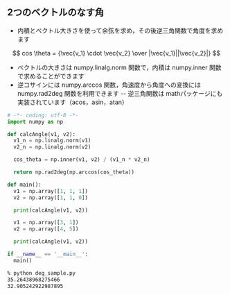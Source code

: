 ## 2つのベクトルのなす角
 - 内積とベクトル大きさを使って余弦を求め，その後逆三角関数で角度を求めます

  $$  cos \theta = {\vec{v_1} \cdot \vec{v_2} \over |\vec{v_1}||\vec{v_2}|} $$

   - ベクトルの大きさは numpy.linalg.norm 関数で，内積は numpy.inner 関数で求めることができます
   - 逆コサインには numpy.arccos 関数，角速度から角度への変換には numpy.rad2deg 関数を利用できます
      -- 逆三角関数は mathパッケージにも実装されています（acos，asin，atan）
  
  ```python
  # -*- coding: utf-8 -*-
  import numpy as np

  def calcAngle(v1, v2):
    v1_n = np.linalg.norm(v1)
    v2_n = np.linalg.norm(v2)

    cos_theta = np.inner(v1, v2) / (v1_n * v2_n)

    return np.rad2deg(np.arccos(cos_theta))

  def main():
    v1 = np.array([1, 1, 1])
    v2 = np.array([1, 1, 0])

    print(calcAngle(v1, v2))  

    v1 = np.array([3, 1])
    v2 = np.array([4, 5])

    print(calcAngle(v1, v2))  

  if __name__ == '__main__':
    main()
  ```
  ```sh
  % python deg_sample.py
  35.26438968275466
  32.905242922987895
  ```
